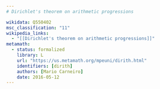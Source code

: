 ```yaml
---
# Dirichlet's theorem on arithmetic progressions

wikidata: Q550402
msc_classification: "11"
wikipedia_links:
  - "[[Dirichlet's theorem on arithmetic progressions]]"
metamath:
  - status: formalized
    library: L
    url: "https://us.metamath.org/mpeuni/dirith.html"
    identifiers: [dirith]
    authors: [Mario Carneiro]
    date: 2016-05-12
---
```

